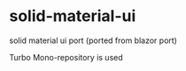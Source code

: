 # solid-material-ui

solid material ui port (ported from blazor port)

Turbo Mono-repository is used